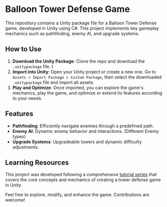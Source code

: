 # Balloon Tower Defense Game

This repository contains a Unity package file for a Balloon Tower Defense game, developed in Unity using C#. This project implements key gameplay mechanics such as pathfinding, enemy AI, and upgrade systems.

## How to Use

1. **Download the Unity Package**: Clone the repo and download the `.unitypackage` file.  t
2. **Import into Unity**: Open your Unity project or create a new one. Go to `Assets > Import Package > Custom Package`, then select the downloaded `.unitypackage` file and import all assets.
3. **Play and Optimize**: Once imported, you can explore the game's mechanics, play the game, and optimize or extend its features according to your needs.

## Features

- **Pathfinding**: Efficiently navigate enemies through a predefined path.
- **Enemy AI**: Dynamic enemy behavior and interactions. (Different Enemy types) 
- **Upgrade Systems**: Upgradeable towers and dynamic difficulty adjustments.

## Learning Resources

This project was developed following a comprehensive [tutorial series](https://www.youtube.com/watch?v=WH8b2ihk_YA&list=PLfX6C2dxVyLz_w9AWxvkRKc2zUvBl0GIl) that covers the core concepts and mechanics of creating a tower defense game in Unity.

Feel free to explore, modify, and enhance the game. Contributions are welcome!
